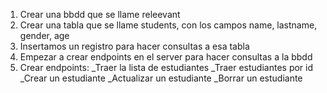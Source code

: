 1. Crear una bbdd que se llame releevant
2. Crear una tabla que se llame students, con los campos name, lastname, gender, age
3. Insertamos un registro para hacer consultas a esa tabla
4. Empezar a crear endpoints en el server para hacer consultas a la bbdd
5. Crear endpoints:
   \_Traer la lista de estudiantes
   \_Traer estudiantes por id
   \_Crear un estudiante
   \_Actualizar un estudiante
   \_Borrar un estudiante

